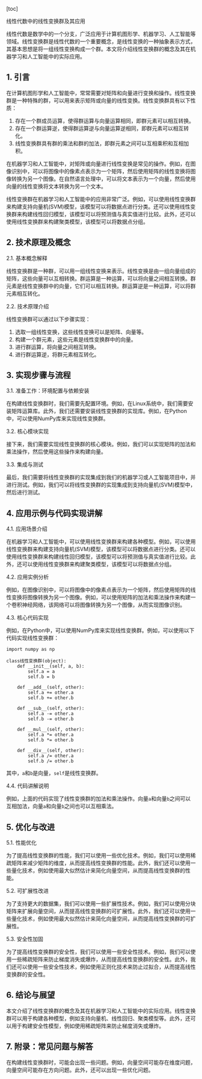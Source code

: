 
[toc]                    
                
                
线性代数中的线性变换群及其应用

线性代数是数学中的一个分支，广泛应用于计算机图形学、机器学习、人工智能等领域。线性变换群是线性代数的一个重要概念，是线性变换的一种抽象表示方式，其基本思想是将一组线性变换构成一个群。本文将介绍线性变换群的概念及其在机器学习和人工智能中的实际应用。

## 1. 引言

在计算机图形学和人工智能中，常常需要对矩阵和向量进行变换和操作。线性变换群是一种特殊的群，可以用来表示矩阵或向量的线性变换。线性变换群具有以下性质：

1. 存在一个群成员运算，使得群运算与向量运算相同，即群元素可以相互转换。
2. 存在一个群运算逆，使得群运算逆与向量运算逆相同，即群元素可以相互转化。
3. 线性变换群具有群的乘法和群的加法，即群元素之间可以互相乘积和互相加积。

在机器学习和人工智能中，对矩阵或向量进行线性变换是常见的操作。例如，在图像识别中，可以将图像中的像素点表示为一个矩阵，然后使用矩阵的线性变换将图像转换为另一个图像。在自然语言处理中，可以将文本表示为一个向量，然后使用向量的线性变换将文本转换为另一个文本。

线性变换群在机器学习和人工智能中的应用非常广泛。例如，可以使用线性变换群来构建支持向量机(SVM)模型，该模型可以将数据点进行分类。还可以使用线性变换群来构建线性回归模型，该模型可以将预测值与真实值进行比较。此外，还可以使用线性变换群来构建聚类模型，该模型可以将数据点分组。

## 2. 技术原理及概念

2.1. 基本概念解释

线性变换群是一种群，可以用一组线性变换来表示。线性变换是由一组向量组成的矩阵，这些向量可以互相转换。群运算是一种运算，可以将向量之间相互转换。群元素是线性变换群中的向量，它们可以相互转换。群运算逆是一种运算，可以将群元素相互转化。

2.2. 技术原理介绍

线性变换群可以通过以下步骤实现：

1. 选取一组线性变换，这些线性变换可以是矩阵、向量等。
2. 构建一个群元素，这些元素是线性变换群中的向量。
3. 进行群运算，将向量之间相互转换。
4. 进行群运算逆，将群元素相互转化。

## 3. 实现步骤与流程

3.1. 准备工作：环境配置与依赖安装

在构建线性变换群时，我们需要先配置环境。例如，在Linux系统中，我们需要安装矩阵运算库。此外，我们还需要安装线性变换群的实现库。例如，在Python中，可以使用NumPy库来实现线性变换群。

3.2. 核心模块实现

接下来，我们需要实现线性变换群的核心模块。例如，我们可以实现矩阵的加法和乘法操作，然后使用这些操作来构建向量。

3.3. 集成与测试

最后，我们需要将线性变换群的实现集成到我们的机器学习或人工智能项目中，并进行测试。例如，我们可以将线性变换群的实现集成到支持向量机(SVM)模型中，然后进行测试。

## 4. 应用示例与代码实现讲解

4.1. 应用场景介绍

在机器学习和人工智能中，可以使用线性变换群来构建各种模型。例如，可以使用线性变换群来构建支持向量机(SVM)模型，该模型可以将数据点进行分类。还可以使用线性变换群来构建线性回归模型，该模型可以将预测值与真实值进行比较。此外，还可以使用线性变换群来构建聚类模型，该模型可以将数据点分组。

4.2. 应用实例分析

例如，在图像识别中，可以将图像中的像素点表示为一个矩阵，然后使用矩阵的线性变换将图像转换为另一个图像。例如，可以使用矩阵的加法和乘法操作来构建一个卷积神经网络，该网络可以将图像转换为另一个图像，从而实现图像识别。

4.3. 核心代码实现

例如，在Python中，可以使用NumPy库来实现线性变换群。例如，可以使用以下代码实现线性变换群：
```
import numpy as np

class线性变换群(object):
    def __init__(self, a, b):
        self.a = a
        self.b = b

    def __add__(self, other):
        self.a += other.a
        self.b += other.b

    def __sub__(self, other):
        self.a -= other.a
        self.b -= other.b

    def __mul__(self, other):
        self.a *= other.a
        self.b *= other.b

    def __div__(self, other):
        self.a /= other.a
        self.b /= other.b
```
其中，`a`和`b`是向量，`self`是线性变换群。

4.4. 代码讲解说明

例如，上面的代码实现了线性变换群的加法和乘法操作。向量`a`和向量`b`之间可以互相加法，向量`a`和向量`b`之间也可以互相乘法。


## 5. 优化与改进

5.1. 性能优化

为了提高线性变换群的性能，我们可以使用一些优化技术。例如，我们可以使用稀疏矩阵来减少矩阵的维度，从而提高线性变换群的性能。此外，我们还可以使用一些量化技术，例如使用最大似然估计来简化向量空间，从而提高线性变换群的性能。

5.2. 可扩展性改进

为了支持更大的数据集，我们可以使用一些扩展性技术。例如，我们可以使用分块矩阵来扩展向量空间，从而提高线性变换群的可扩展性。此外，我们还可以使用一些量化技术，例如使用最大似然估计来简化向量空间，从而提高线性变换群的可扩展性。

5.3. 安全性加固

为了提高线性变换群的安全性，我们可以使用一些安全性技术。例如，我们可以使用一些稀疏矩阵来防止梯度消失或爆炸，从而提高线性变换群的安全性。此外，我们还可以使用一些安全性技术，例如使用正则化技术来防止过拟合，从而提高线性变换群的安全性。

## 6. 结论与展望

本文介绍了线性变换群的概念及其在机器学习和人工智能中的实际应用。线性变换群可以用于构建各种模型，例如支持向量机、线性回归、聚类模型等。此外，还可以用于构建安全性模型，例如使用稀疏矩阵来防止梯度消失或爆炸。

## 7. 附录：常见问题与解答

在构建线性变换群时，可能会出现一些问题。例如，向量空间可能存在维度问题，向量空间可能存在方向问题。此外，还可以出现一些优化问题。

